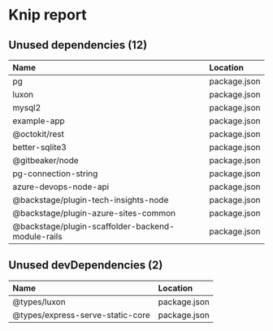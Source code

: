 # Knip report

## Unused dependencies (12)

| Name                                              | Location     |
|:--------------------------------------------------|:-------------|
| pg                                                | package.json |
| luxon                                             | package.json |
| mysql2                                            | package.json |
| example-app                                       | package.json |
| @octokit/rest                                     | package.json |
| better-sqlite3                                    | package.json |
| @gitbeaker/node                                   | package.json |
| pg-connection-string                              | package.json |
| azure-devops-node-api                             | package.json |
| @backstage/plugin-tech-insights-node              | package.json |
| @backstage/plugin-azure-sites-common              | package.json |
| @backstage/plugin-scaffolder-backend-module-rails | package.json |

## Unused devDependencies (2)

| Name                             | Location     |
|:---------------------------------|:-------------|
| @types/luxon                     | package.json |
| @types/express-serve-static-core | package.json |

